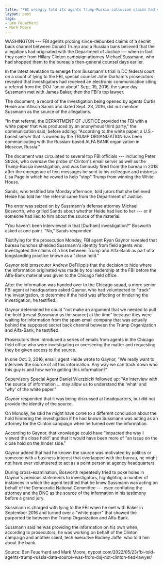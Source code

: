 ```yaml
---
title: "FBI wrongly told its agents Trump-Russia collusion claims had come from DOJ, bombshell document reveals"
layout: post
tags:
- Ben Feuerherd
- Mark Moore
---
```


WASHINGTON --- FBI agents probing since-debunked claims of a secret back channel between Donald Trump and a Russian bank believed that the allegations had originated with the Department of Justice --- when in fact they came from Hillary Clinton campaign attorney Michael Sussmann, who had shopped them to the bureau's then-general counsel days earlier.

In the latest revelation to emerge from Sussmann's trial in DC federal court on a count of lying to the FBI, special counsel John Durham's prosecutors revealed that investigators had received an electronic communication citing a referral from the DOJ "on or about" Sept. 19, 2016, the same day Sussmann met with James Baker, then the FBI's top lawyer.

The document, a record of the investigation being opened by agents Curtis Heide and Allison Sands and dated Sept. 23, 2016, did not mention Sussmann as the source of the allegations.

"In that referral, the DEPARTMENT OF JUSTICE provided the FBI with a white paper that was produced by an anonymous third party," the communication said, before adding: "According to the white paper, a U.S.-based server that is owned by the TRUMP ORGANIZATION has been communicating with the Russian-based ALFA BANK organization in Moscow, Russia."

The document was circulated to several top FBI officials --- including Peter Strzok, who oversaw the probe of Clinton's email server as well as the Trump-Russia investigation, and was famously fired from the bureau in 2018 after the emergence of text messages he sent to his colleague and mistress Lisa Page in which he vowed to help "stop" Trump from winning the White House.

Sands, who testified late Monday afternoon, told jurors that she believed Heide had told her the referral came from the Department of Justice.

The error was seized on by Sussmann's defense attorney Michael Bosworth, who grilled Sands about whether Heide had lied to her --- or if someone had lied to him about the source of the material.

"You haven't been interviewed in that \[Durham\] investigation?" Bosworth asked at one point. "No," Sands responded.

Testifying for the prosecution Monday, FBI agent Ryan Gaynor revealed that bureau honchos shielded Sussmann's identity from field agents who investigated the claims of a link between Trump and Alfa-Bank as part of a longstanding practice known as a "close hold."

Gaynor told prosecutor Andrew DeFilippis that the decision to hide where the information originated was made by top leadership at the FBI before the Alfa-Bank material was given to the Chicago field office.

After the information was handed over to the Chicago squad, a more senior FBI agent at headquarters asked Gaynor, who had volunteered to "track" the investigation, to determine if the hold was affecting or hindering the investigation, he testified.

Gaynor determined he could "not make an argument that we needed to pull the hold \[reveal Sussmann as the source\] at the time" because they were waiting for information from the spam email company that was actually behind the supposed secret back channel between the Trump Organization and Alfa-Bank, he testified.

Prosecutors then introduced a series of emails from agents in the Chicago field office who were investigating or overseeing the matter and requesting they be given access to the source.

In one Oct. 3, 2016, email, agent Heide wrote to Gaynor, "We really want to interview the source of all this information. Any way we can track down who this guy is and how we're getting this information?"

Supervisory Special Agent Daniel Wierzbicki followed up: "An interview with the source of information ... may allow us to understand the 'what' and 'why' of the white paper."

Gaynor responded that it was being discussed at headquarters, but did not provide the identity of the source.

On Monday, he said he might have come to a different conclusion about the hold hindering the investigation if he had known Sussmann was acting as an attorney for the Clinton campaign when he turned over the information.

According to Gaynor, that knowledge could have "impacted the way I viewed the close hold" and that it would have been more of "an issue on the close hold on the hinder side."

Gaynor added that had he known the source was motivated by politics or someone with a business interest that overlapped with the bureau, he might not have ever volunteered to act as a point person at agency headquarters.

During cross-examination, Bosworth repeatedly tried to poke holes in Gaynor's previous statements to investigators, highlighting a number of instances in which the agent testified that he knew Sussmann was acting on behalf of the Democratic National Committee --- even conflating the attorney and the DNC as the source of the information in his testimony before a grand jury.

Sussmann is charged with lying to the FBI when he met with Baker in September 2016 and turned over a "white paper" that showed the purported tie between the Trump Organization and Alfa-Bank.

Sussmann said he was providing the information on his own when, according to prosecutors, he was working on behalf of the Clinton campaign and another client, tech executive Rodney Joffe, who told him about the bank.

Source: Ben Feuerherd and Mark Moore, nypost.com/2022/05/23/fbi-told-agents-trump-russia-data-source-was-from-doj-not-clinton-tied-lawyer/
